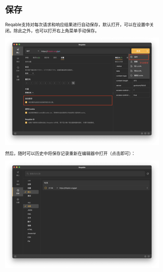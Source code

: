 # 保存

Reqable支持对每次请求和响应结果进行自动保存，默认打开，可以在设置中关闭。除此之外，也可以打开右上角菜单手动保存。

![](arts/save_01.png)

然后，随时可以历史中将保存记录重新在编辑器中打开（点击即可）：

![](arts/save_02.png)